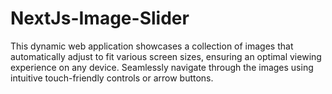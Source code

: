 # NextJs-Image-Slider
This dynamic web application showcases a collection of images that automatically adjust to fit various screen sizes, ensuring an optimal viewing experience on any device. Seamlessly navigate through the images using intuitive touch-friendly controls or arrow buttons.

